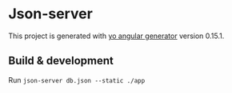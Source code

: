# Json-server

This project is generated with [yo angular generator](https://github.com/yeoman/generator-angular)
version 0.15.1.

## Build & development

Run `json-server db.json --static ./app`


